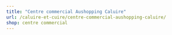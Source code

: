 ```yaml
---
title: "Centre commercial Aushopping Caluire"
url: /caluire-et-cuire/centre-commercial-aushopping-caluire/
shop: centre commercial
---
```

